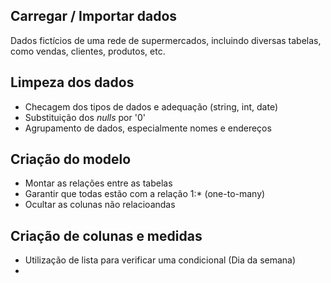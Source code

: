 ## Carregar / Importar dados
Dados fictícios de uma rede de supermercados, incluindo diversas tabelas, como vendas, clientes, produtos, etc.

## Limpeza dos dados
- Checagem dos tipos de dados e adequação (string, int, date)
- Substituição dos *nulls* por '0'
- Agrupamento de dados, especialmente nomes e endereços

## Criação do modelo
- Montar as relações entre as tabelas
- Garantir que todas estão com a relação 1:* (one-to-many)
- Ocultar as colunas não relacioandas

## Criação de colunas e medidas
- Utilização de lista para verificar uma condicional (Dia da semana)
- 
